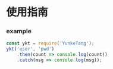 # 使用指南

### example

```javascript
const ykt = require('YunkeTang');
ykt('user', 'pwd')
    .then(count => console.log(count))
    .catch(msg => console.log(msg));
```
